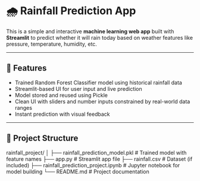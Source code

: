# 🌧️ Rainfall Prediction App

This is a simple and interactive **machine learning web app** built with **Streamlit** to predict whether it will rain today based on weather features like pressure, temperature, humidity, etc.

---

## 🚀 Features

- Trained Random Forest Classifier model using historical rainfall data
- Streamlit-based UI for user input and live prediction
- Model stored and reused using Pickle
- Clean UI with sliders and number inputs constrained by real-world data ranges
- Instant prediction with visual feedback

---

## 📁 Project Structure

rainfall_project/
│
├── rainfall_prediction_model.pkl # Trained model with feature names
├── app.py # Streamlit app file
├── rainfall.csv # Dataset (if included)
├── rainfall_prediction_project.ipynb # Jupyter notebook for model building
└── README.md # Project documentation

